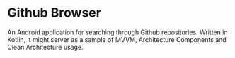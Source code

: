 # Github Browser
An Android application for searching through Github repositories. Written in Kotlin, it might server as a sample of MVVM, Architecture Components and Clean Architecture usage.
